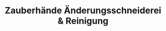 ---
title: "Zauberhände Änderungsschneiderei & Reinigung"
url: /alfter/zauberhaende-aenderungsschneiderei-und-reinigung/
shop: Schneiderei
---